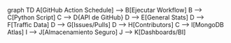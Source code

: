graph TD
    A[GitHub Action Schedule] --> B[Ejecutar Workflow]
    B --> C[Python Script]
    C --> D{API de GitHub}
    D --> E[General Stats]
    D --> F[Traffic Data]
    D --> G[Issues/Pulls]
    D --> H[Contributors]
    C --> I[MongoDB Atlas]
    I --> J[Almacenamiento Seguro]
    J --> K[Dashboards/BI]